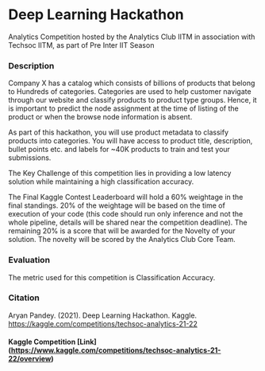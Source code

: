 # Deep Learning Hackathon
Analytics Competition hosted by the Analytics Club IITM in association with Techsoc IITM, as part of Pre Inter IIT Season

### Description
Company X has a catalog which consists of billions of products that belong to Hundreds of categories. Categories are used to help customer navigate through our website and classify products to product type groups. Hence, it is important to predict the node assignment at the time of listing of the product or when the browse node information is absent.

As part of this hackathon, you will use product metadata to classify products into categories. You will have access to product title, description, bullet points etc. and labels for ~40K products to train and test your submissions.

The Key Challenge of this competition lies in providing a low latency solution while maintaining a high classification accuracy.

The Final Kaggle Contest Leaderboard will hold a 60% weightage in the final standings. 20% of the weightage will be based on the time of execution of your code (this code should run only inference and not the whole pipeline, details will be shared near the competition deadline). The remaining 20% is a score that will be awarded for the Novelty of your solution. The novelty will be scored by the Analytics Club Core Team.

### Evaluation
The metric used for this competition is Classification Accuracy.


### Citation
Aryan Pandey. (2021). Deep Learning Hackathon. Kaggle. https://kaggle.com/competitions/techsoc-analytics-21-22




#### Kaggle Competition [Link] (https://www.kaggle.com/competitions/techsoc-analytics-21-22/overview)